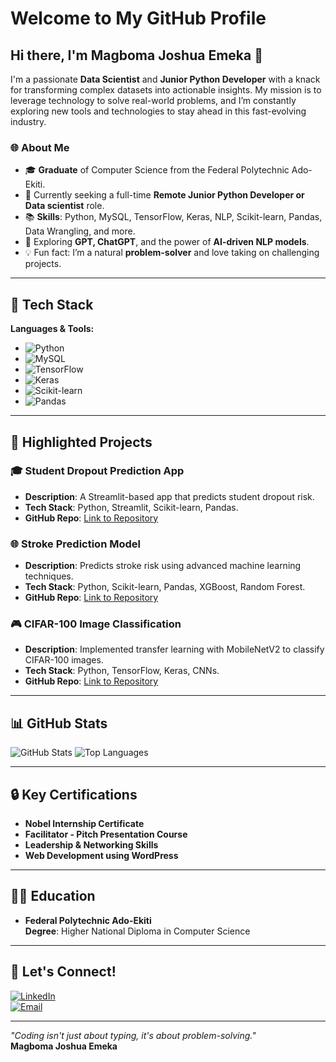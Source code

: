 # Welcome to My GitHub Profile

## Hi there, I'm Magboma Joshua Emeka 👋

I'm a passionate **Data Scientist** and **Junior Python Developer** with a knack for transforming complex datasets into actionable insights. My mission is to leverage technology to solve real-world problems, and I’m constantly exploring new tools and technologies to stay ahead in this fast-evolving industry.

### 🌐 About Me

- 🎓 **Graduate** of Computer Science from the Federal Polytechnic Ado-Ekiti.
- 💼 Currently seeking a full-time **Remote Junior Python Developer or Data scientist** role.
- 📚 **Skills**: Python, MySQL, TensorFlow, Keras, NLP, Scikit-learn, Pandas, Data Wrangling, and more.
- 🔄 Exploring **GPT, ChatGPT**, and the power of **AI-driven NLP models**.
- 💡 Fun fact: I’m a natural **problem-solver** and love taking on challenging projects.

---

## 🔧 Tech Stack

**Languages & Tools:**

- ![Python](https://img.shields.io/badge/-Python-3776AB?style=flat&logo=python&logoColor=white)
- ![MySQL](https://img.shields.io/badge/-MySQL-4479A1?style=flat&logo=mysql&logoColor=white)
- ![TensorFlow](https://img.shields.io/badge/-TensorFlow-FF6F00?style=flat&logo=tensorflow&logoColor=white)
- ![Keras](https://img.shields.io/badge/-Keras-D00000?style=flat&logo=keras&logoColor=white)
- ![Scikit-learn](https://img.shields.io/badge/-Scikit--learn-F7931E?style=flat&logo=scikit-learn&logoColor=white)
- ![Pandas](https://img.shields.io/badge/-Pandas-150458?style=flat&logo=pandas&logoColor=white)

---

## 🌟 Highlighted Projects

### 🎓 **Student Dropout Prediction App**
- **Description**: A Streamlit-based app that predicts student dropout risk.
- **Tech Stack**: Python, Streamlit, Scikit-learn, Pandas.
- **GitHub Repo**: [Link to Repository](#)

### 🌐 **Stroke Prediction Model**
- **Description**: Predicts stroke risk using advanced machine learning techniques.
- **Tech Stack**: Python, Scikit-learn, Pandas, XGBoost, Random Forest.
- **GitHub Repo**: [Link to Repository](#)

### 🎮 **CIFAR-100 Image Classification**
- **Description**: Implemented transfer learning with MobileNetV2 to classify CIFAR-100 images.
- **Tech Stack**: Python, TensorFlow, Keras, CNNs.
- **GitHub Repo**: [Link to Repository](#)

---

## 📊 GitHub Stats

![GitHub Stats](https://github-readme-stats.vercel.app/api?username=yourusername&show_icons=true&theme=radical)
![Top Languages](https://github-readme-stats.vercel.app/api/top-langs/?username=yourusername&layout=compact&theme=radical)

---

## 🔒 Key Certifications

- **Nobel Internship Certificate**
- **Facilitator - Pitch Presentation Course**
- **Leadership & Networking Skills**
- **Web Development using WordPress**

---

## 👨‍🎓 Education

- **Federal Polytechnic Ado-Ekiti**\
  **Degree**: Higher National Diploma in Computer Science

---

## 📢 Let's Connect!

[![LinkedIn](https://img.shields.io/badge/-LinkedIn-0A66C2?style=flat&logo=linkedin&logoColor=white)](https://www.linkedin.com/in/emeka-joshua93)  
[![Email](https://img.shields.io/badge/-Email-D14836?style=flat&logo=gmail&logoColor=white)](emekafemiinsight@gmail.com)

---

*"Coding isn't just about typing, it's about problem-solving."*\
**Magboma Joshua Emeka**
